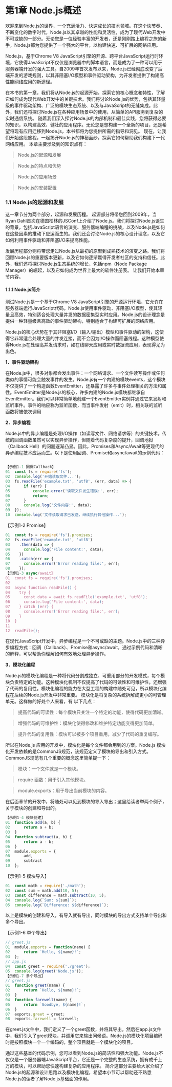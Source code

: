 # 第1章  Node.js概述

欢迎来到Node.js的世界，一个充满活力、快速成长的技术领域。在这个快节奏、不断变化的数字时代，Node.js以其卓越的性能和灵活性，成为了现代Web开发中不可或缺的一部分。无论您是一位经验丰富的开发者，还是刚刚踏上编程之旅的新手，Node.js都为您提供了一个强大的平台，以构建快速、可扩展的网络应用。

Node.js，基于Chrome V8 JavaScript引擎的开源、跨平台JavaScript运行时环境，它使得JavaScript不仅仅是浏览器中的脚本语言，而是成为了一种可以用于服务器端开发的强大工具。自2009年首次发布以来，Node.js已经彻底改变了后端开发的游戏规则，以其非阻塞I/O模型和事件驱动架构，为开发者提供了构建高性能网络应用的新途径。

在本书的第一章，我们将从Node.js的起源开始，探索它的核心概念和特性，了解它如何成为现代Web开发中的关键技术。我们将讨论Node.js的优势，包括其轻量级的事件驱动架构、广泛的模块生态系统、以及与JavaScript的无缝集成。此外，我们还将探讨Node.js在各种应用场景中的使用，从简单的API服务到复杂的实时通信系统。
随着我们深入探讨Node.js的内部机制和最佳实践，您将获得必要的知识，以构建高效、健壮的应用程序。无论您是想构建一个全新的项目，还是希望将现有应用迁移到Node.js，本书都将为您提供所需的指导和洞见。
现在，让我们开始这段旅程，一起揭开Node.js的神秘面纱，探索它如何帮助我们构建下一代网络应用。
本章主要涉及到的知识点有：
> 	Node.js的起源和发展

> 	Node.js的特点和优势

> 	Node.js的应用场景

> 	Node.js的安装配置

### 1.1  Node.js的起源和发展

这一章节分为两个部分，起源和发展历程。
起源部分将带您回到2009年，当Ryan Dahl首次在德国柏林的JSConf上介绍了Node.js。我们将探讨Node.js诞生的背景，包括JavaScript语言的演变、服务器端编程的挑战，以及Node.js是如何在这些因素的推动下应运而生的。我们还会讨论Node.js的核心设计理念，以及它如何利用事件驱动和非阻塞I/O来提高性能。

发展历程部分则将带您走过Node.js从最初的原型到成熟技术的演变之路。我们将回顾Node.js的重要版本更新，以及它如何逐渐赢得开发者社区的支持和信任。此外，我们还将探讨Node.js生态系统的增长，包括npm（Node Package Manager）的崛起，以及它如何成为世界上最大的软件注册表。
让我们开始本章节内容。

#### 1.1.1  Node.js简介
测试Node.js是一个基于Chrome V8 JavaScript引擎的开源运行环境，它允许在服务器端运行JavaScript代码。Node.js使用事件驱动、非阻塞I/O模型，使其轻量且高效，特别适合处理大量并发的数据密集型实时应用。Node.js的设计理念是提供一种轻量级且高效的事件驱动架构，特别适合于构建可扩展的网络应用。

Node.js的核心优势在于其非阻塞I/O（输入/输出）模型和事件驱动的架构，这使得它非常适合处理大量的并发连接，而不会因为I/O操作而阻塞线程。这种模型使得Node.js在处理高并发请求时，如在线聊天应用或实时数据流应用，表现得尤为出色。

<strong>1．事件驱动架构	</strong>

在Node.js中，很多对象都会发出事件：一个网络请求、一个文件读写操作或任何类似的事情可能会触发事件的发生。Node.js有一个内建的模块events，这个模块不仅提供了一个构造函数EventEmitter，还暴露了许多与事件处理相关的方法和属性。EventEmitter是Node.js的核心，许多内建的Node.js模块都继承自EventEmitter。我们可以非常简单地创建一个EventEmitter实例并通过它来发射和监听事件。事件的响应称为监听函数，而当事件发射（emit）时，相关联的监听函数将被依次调用

<strong>2．异步编程</strong>

Node.js中的异步编程是处理I/O操作（如读写文件、网络请求等）的关键技术。传统的回调函数虽然可以实现异步操作，但随着代码复杂度的提升，回调地狱（Callback Hell）的问题逐渐凸显。因此，Promises和Async/Await等更现代的异步编程技术应运而生。以下是使用回调、Promise和async/await的示例代码：

```javascript

【示例1-1 回调Callback】
01	const fs = require('fs');
02	console.log('开始读取文件...');
03	fs.readFile('example.txt', 'utf8', (err, data) => {
04	    if (err) {
05	        console.error('读取文件发生错误:', err);
06	        return;
07	    }
08	    console.log('文件内容:', data);
09	});
10	console.log('文件读取请求已发送，继续执行其他操作...');
```

【示例1-2 Promise】
```javascript
01	const fs = require('fs').promises;
02	fs.readFile('example.txt', 'utf8')
03	  .then(data => {
04	    console.log('File content:', data);
05	  })
06	  .catch(err => {
07	    console.error('Error reading file:', err);
08	  });
【示例1-3 async/await】
01	const fs = require('fs').promises;
02	
03	async function readFile() {
04	  try {
05	    const data = await fs.readFile('example.txt', 'utf8');
06	    console.log('File content:', data);
07	  } catch (err) {
08	    console.error('Error reading file:', err);
09	  }
10	}
11	
12	readFile();
```

在现代JavaScript开发中，异步编程是一个不可或缺的主题。Node.js中的三种异步编程方式：回调（Callback）、Promise和async/await，通过示例代码和清晰的解释，可以帮助你理解如何有效地处理异步操作。

<strong>3．模块化编程</strong>

Node.js的模块化编程是一种将代码分割成独立、可重用部分的开发模式，每个模块负责特定的功能。这种模块化机制不仅提高了代码的可读性和可维护性，还增强了代码的复用性。模块化编程的能力在大型工程的构建中随处可见，所以模块化编程在后续的Node.js开发中非常重要。
模块化是将复杂的系统拆解成更小的可管理单元。这样做的好处个人来看，有
以下几点：

> 	提高代码的可读性：每个模块只关注一个特定的功能，使得代码更加清晰。

>	增强代码的可维护性：模块化使得修改和维护特定功能变得更加简单。

>	提升代码的复用性：模块可以被多个项目重用，减少了代码的重复编写。


所以在Node.js 应用的开发中，模块化是每个文件都会用到的方案。Node.js 模块化开发依赖的是CommonJS规范，该规范定义了模块的导出和引入方式。CommonJS规范有几个重要的概念这里简单提一下：

>	模块：一个文件就是一个模块。

>	require 函数：用于引入其他模块。

>	module.exports：用于导出当前模块的内容。

在后面章节的开发中，将随处可以见到模块的导入导出；这里给读者举两个例子，关于模块的创建和导出的。

```javascript
【示例1-4 模块创建】
01	function add(a, b) {
02	    return a + b;
03	}
04	function subtract(a, b) {
05	    return a - b;
06	}
07	module.exports = {
08	    add,
09	    subtract
10	};
```

【示例1-5 模块导入】

```javascript
01	const math = require('./math');
02	const sum = math.add(10, 5);
03	const difference = math.subtract(10, 5);
04	console.log(`Sum: ${sum}`);
05	console.log(`Difference: ${difference}`);
```

以上是模块的创建和导入，有导入就有导出，同时模块的导出方式支持单个导出和多个导出。

【示例1-6 单个导出】
```javascript
// greet.js
01	module.exports = function(name) {
02	    return `Hello, ${name}!`;
03	};
// app.js
04	const greet = require('./greet');
05	console.log(greet('Node.js'));
【示例1-7 多个导出】
// greet.js
01	function greet(name) {
02	    return `Hello, ${name}!`;
03	}
04	function farewell(name) {
05	    return `Goodbye, ${name}!`;
06	}
07	exports.greet = greet;
08	exports.farewell = farewell;
```

在greet.js文件中，我们定义了一个greet函数，并将其导出。然后在app.js文件中，我们引入了greet模块，并调用它来输出问候语。Node.js的模块化项目编码时是按照模块一个一个编码的，整个项目就是一个模块化的项目。

通过这些基本的代码示例，您可以看到Node.js的简洁性和强大功能。Node.js不仅仅是一个服务器端JavaScript平台，它还是一个完整的生态系统，拥有成千上万的模块，可以帮助您快速构建复杂的应用程序。
简介这部分主要给大家介绍了Node.js的起源和设计思路以及模块化编程，希望本小节可以帮助还不熟悉Node.js的读者了解Node.js基础面的作用。

